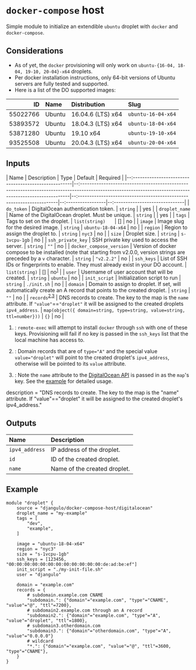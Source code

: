# `docker-compose` host

Simple module to initialize an extendible `ubuntu` droplet with `docker` and `docker-compose`.

## Considerations

- As of yet, the `docker` provisioning will only work on `ubuntu-{16-04, 18-04, 19-10, 20-04}-x64` droplets.
- Per docker installation instructions, only 64-bit versions of Ubuntu servers are fully tested and supported.
- Here is a list of the DO supported images:

|       ID | Name   | Distribution      | Slug               |
| -------: | :----- | :---------------- | :----------------- |
| 55022766 | Ubuntu | 16.04.6 (LTS) x64 | `ubuntu-16-04-x64` |
| 53893572 | Ubuntu | 18.04.3 (LTS) x64 | `ubuntu-18-04-x64` |
| 53871280 | Ubuntu | 19.10 x64         | `ubuntu-19-10-x64` |
| 93525508 | Ubuntu | 20.04.3 (LTS) x64 | `ubuntu-20-04-x64` |


## Inputs

| Name                                                  | Description                                                                                                                                              | Type                                                                   | Default            | Required                        |
|--:----------------------------------------------------|--:-------------------------------------------------------------------------------------------------------------------------------------------------------|--:---------------------------------------------------------------------|--:-----------------|--:------------------------------|
| `do_token`                                            | DigitalOcean authentication token.                                                                                                                       | `string`                                                               |                    | yes                             |
| `droplet_name`                                        | Name of the DigitalOcean droplet. Must be unique.                                                                                                        | `string`                                                               |                    | yes                             |
| `tags`                                                | Tags to set on the droplet.                                                                                                                              | `list(string)   `                                                      | []                 | no                              |
| `image`                                               | Image slug for the desired image.                                                                                                                        | `string`                                                               | `ubuntu-18-04-x64` | no                              |
| `region`                                              | Region to assign the droplet to.                                                                                                                         | `string`                                                               | `nyc3`             | no                              |
| `size`                                                | Droplet size.                                                                                                                                            | `string`                                                               | `s-1vcpu-1gb`      | no                              |
| `ssh_private_key`                                     | SSH private key used to access the server.                                                                                                               | `string`                                                               | `""`               | no                              |
| `docker_compose_version`                              | Version of docker compose to be installed (note that starting from v2.0.0, version strings are preceded by a `v` character.                              | `string`                                                               | `"v2.2.2"`         | no                              |
| `ssh_keys`                                            | List of SSH IDs or fingerprints to enable. They must already exist in your DO account.                                                                   | `list(string)`                                                         | []                 | no<sup>[1](#keyfile-note)</sup> |
| `user`                                                | Username of user account that will be created.                                                                                                           | `string`                                                               | `ubuntu`           | no                              |
| `init_script`                                         | Initialization script to run                                                                                                                             | `string`                                                               | `./init.sh`        | no                              |
| `domain`                                              | Domain to assign to droplet. If set, will automatically create an A record that points to the created droplet.                                           | `string`                                                               | `""`               | no                              |
| `records`<sup>[2](#record-note),[3](#name-note)</sup> | DNS records to create. The key to the map is the `name` attribute. If `"value"`==`"droplet"` it will be assigned to the created droplets `ipv4_address`. | `map(object({ domain=string, type=string, value=string, ttl=number}))` | `{}`               | no                              |
1. <a name="keyfile-note"></a>: `remote-exec` will attempt to install `docker` through `ssh` with one of these keys. Provisioning will fail if no key is passed in the `ssh_keys` list that the local machine has access to.

2. <a name="record-note"></a>: Domain records that are of `type="A"` and the special value `value="droplet"` will point to the created droplet's `ipv4_address`, otherwise will be pointed to its `value` attribute.

3. <a name="name-note"></a>: Note the `name` attribute to the <a target="_blank" rel="noopener noreferrer" href="https://developers.digitalocean.com/documentation/v2/#create-a-new-domain-record">DigitalOcean API</a> is passed in as the `map`'s key. See the [example](#example) for detailed usage.


  description = "DNS records to create. The key to the map is the \"name\" attribute. If \"value\"==\"droplet\" it will be assigned to the created droplet's ipv4_address."

## Outputs

| Name           | Description                  |
| :------------- | :--------------------------- |
| `ipv4_address` | IP address of the droplet.   |
| `id`           | ID of the created droplet.   |
| `name`         | Name of the created droplet. |

## Example<a name="example"></a>

```hcl
module "droplet" {
    source = "djangulo/docker-compose-host/digitalocean"
    droplet_name = "my-example"
    tags = [
        "dev",
        "example",
    ]

    image = "ubuntu-18-04-x64"
    region = "nyc3"
    size = "s-1vcpu-1gb"
    ssh_keys = [123456, "00:00:00:00:00:00:00:00:00:00:00:00:de:ad:be:ef"]
    init_script = "./my-init-file.sh"
    user = "djangulo"

    domain = "example.com"
    records = {
        # subdomain.example.com CNAME
        "subdomain.": {"domain"="example.com", "type"="CNAME", "value"="@", "ttl"=7200},
        # subdomain2.example.com through an A record
        "subdomain2.": {"domain"="example.com", "type"="A", "value"="droplet", "ttl"=1800},
        # subdomain3.otherdomain.com
        "subdomain3.": {"domain"="otherdomain.com", "type"="A", "value"="0.0.0.0"}
        # wildcard
        "*.": {"domain"="example.com", "value"="@", "ttl"=3600, "type"="CNAME"},
    }
}
```
